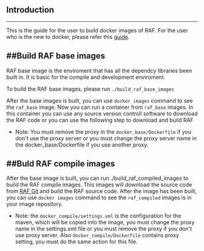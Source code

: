 ## Introduction
--------------------
This is the guide for the user to build docker images of RAF. For the user who is the new to docker, please refer this [guide](https://docs.docker.com/userguide/).

##Build RAF base images
----------
RAF base image is the enviroment that has all the dependcy libraries been built in. It is basic for the compile and development 
enviroment.

To build the RAF base images, please run `./build_raf_base_images`

After the base images is built, you can use `docker images` command to see the `raf_base` image. Now you can run a container 
from `raf_base` images. In this container you can use any source version controll software to download the RAF code or you can
use the following step to download and build RAF

 * Note: You must remove the proxy in the `docker_base/Dockerfile` if you don't use the proxy server or you must change the 
   proxy server name in the docker_base/Dockerfile if you use another proxy. 

##Buld RAF compile images
----------
After the base image is built, you can run ./build_raf_compiled_images to build the RAF compile images. This images will download
the source code from [RAF Git](https://github.com/RealtimeAnalyticsFramework/raf.git) and build the RAF source code. After the image 
has been built, you can use `docker images` command to see the `raf_compiled` images is in your image repository.
 
 * Note: the `docker_compile/settings.xml` is the configuration for the maven, which will be copied into the image, you must
   change the proxy name in the settings.xml file or you must remove the proxy if you don't use proxy server. Also 
   `docker_compile/Dockerfile` contains proxy setting, you must do the same action for this file.
